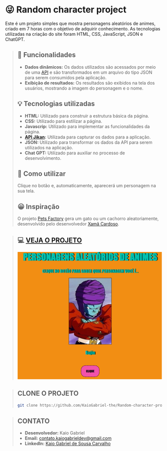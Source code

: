 # 😜 Random character project
Este é um projeto simples que mostra personagens aleatórios de animes, criado em 7 horas com o objetivo de adquirir conhecimento. As tecnologias utilizadas na criação do site foram HTML, CSS, JavaScript, JSON e ChatGPT.
> ## 🤖 Funcionalidades
> * **Dados dinâmicos:** Os dados utilizados são acessados por meio de uma [API](https://jikan.moe/) e são transformados em um arquivo do tipo JSON para serem consumidos pela aplicação.
> * **Exibição de resultados:** Os resultados são exibidos na tela dos usuários, mostrando a imagem do personagem e o nome.
> ## 💡 Tecnologias utilizadas
> * **HTML:** Utilizado para construir a estrutura básica da página.
> * **CSS:** Utilizado para estilizar a página.
> * **Javascrip:** Utilizado para implementar as funcionalidades da página.
> * **[API Jikan](https://jikan.moe/):** Utilizada para capturar os dados para a aplicação.
> * **JSON:** Utilizado para transformar os dados da API para serem utilizados na aplicação.
> * **Chat GPT:** Utilizado para auxiliar no processo de desenvolvimento.
> ## 🔦 Como utilizar
> Clique no botão e, automaticamente, aparecerá um personagem na sua tela.
> ## 😀 Inspiração
> O projeto [Pets Factory](https://github.com/Xamacardoso/pets-factory.git) gera um gato ou um cachorro aleatoriamente, desenvolvido pelo desenvolvedor [Xamã Cardoso](https://github.com/Xamacardoso).

> ## 💻 [VEJA O PROJETO](https://random-character-project.vercel.app/)
> <img src="https://github.com/KaioGabriel-the/Random-character-project/blob/341956b6c0e0a1a9a650d6fefe57261f50fd243f/imagemsite.png">

> ## CLONE O PROJETO
> ``` bash
> git clone https://github.com/KaioGabriel-the/Random-character-project.git

>## CONTATO
> * **Desenvolvedor:** Kaio Gabriel
> * **Email:** [contato.kaiogabrieldev@gmail.com](contato.kaiogabrieldev@gmail.com)
> * **Linkedln:** [Kaio Gabriel de Sousa Carvalho](https://www.linkedin.com/in/kaio-gabriel-de-sousa-carvalho-baa05b313/)
